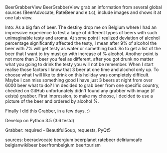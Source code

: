 BeerGrabberView
BeerGrabberView grab an information from several global sources (BeerAdvocate, RateBeer and e.t.c), include images and shows it at one tab view.

Into:
As a big fan of beer. The destiny drop me on Belgium where I had an impressive experience to test a large of different types of beers with such unimaginable testy and aroma. At some point I realized deviation of alcohol percentage significantly affected the testy, I mean after 9% of alcohol the beer with 7% will get testy as water or something bad. So to get a list of the beer that I want to try must go with increase of % alcohol. Another point is not more than 3 beer you feel as different, after you got drunk no matter what you going to drink the testy you will not be remember. When I start realise those factors I know that 3 beer at one time and alcohol only up. To choose what I will like to drink on this holiday was completely difficult. Maybe I can miss something good I have just 3 beers at night from over 6000 beer what to do? 
I'm decided to grab beer from one specific country, checked on GitHub unfortunately didn't found any grabber with image (if exists) grabber. First impression, to make my choose, I decided to use a picture of the beer and ordered by alcohol %.

Finally I did this Grabber, in a few days. :)

Develop on Python 3.5 (3.6 testd) 

Grabber:
    required - BeautifulSoup, requests, PyQt5

sources: 
  beeradvocate
  beergium
  beerplanet
  ratebeer
  deliriumcafe
  belgianwikibeer
  beerfrombelgium
  beertourism

